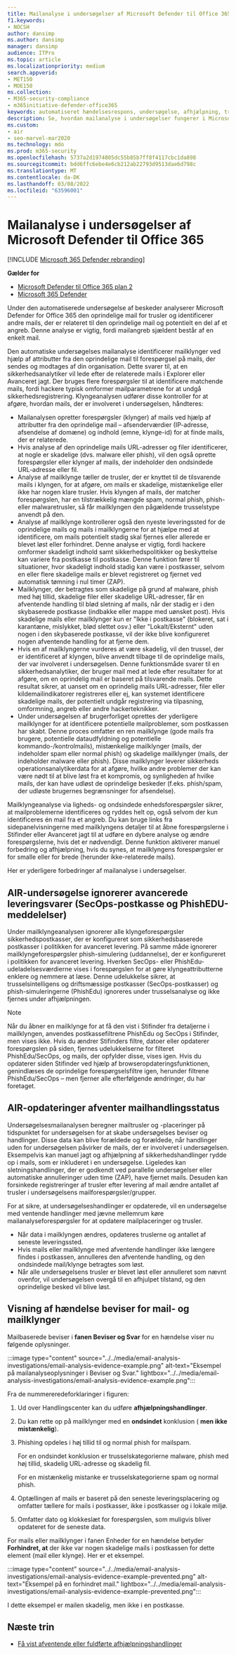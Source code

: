 ```yaml
---
title: Mailanalyse i undersøgelser af Microsoft Defender til Office 365
f1.keywords:
- NOCSH
author: dansimp
ms.author: dansimp
manager: dansimp
audience: ITPro
ms.topic: article
ms.localizationpriority: medium
search.appverid:
- MET150
- MOE150
ms.collection:
- M365-security-compliance
- m365initiative-defender-office365
keywords: automatiseret hændelsesrespons, undersøgelse, afhjælpning, trusselsbeskyttelse
description: Se, hvordan mailanalyse i undersøgelser fungerer i Microsoft Defender for Office 365.
ms.custom:
- air
- seo-marvel-mar2020
ms.technology: mdo
ms.prod: m365-security
ms.openlocfilehash: 5737a2d1974805dc55b85b7ff8f4117cbc1da898
ms.sourcegitcommit: bdd6ffc6ebe4e6cb212ab22793d9513dae6d798c
ms.translationtype: MT
ms.contentlocale: da-DK
ms.lasthandoff: 03/08/2022
ms.locfileid: "63596001"
---
```

# <a name="email-analysis-in-investigations-for-microsoft-defender-for-office-365"></a>Mailanalyse i undersøgelser af Microsoft Defender til Office 365

[!INCLUDE [Microsoft 365 Defender rebranding](../includes/microsoft-defender-for-office.md)]

**Gælder for**
- [Microsoft Defender til Office 365 plan 2](defender-for-office-365.md)
- [Microsoft 365 Defender](../defender/microsoft-365-defender.md)

Under den automatiserede undersøgelse af beskeder analyserer Microsoft Defender for Office 365 den oprindelige mail for trusler og identificerer andre mails, der er relateret til den oprindelige mail og potentielt en del af et angreb. Denne analyse er vigtig, fordi mailangreb sjældent består af en enkelt mail.

Den automatiske undersøgelses mailanalyse identificerer mailklynger ved hjælp af attributter fra den oprindelige mail til forespørgsel på mails, der sendes og modtages af din organisation. Dette svarer til, at en sikkerhedsanalytiker vil lede efter de relaterede mails i Explorer eller Avanceret jagt. Der bruges flere forespørgsler til at identificere matchende mails, fordi hackere typisk omformer mailparametrene for at undgå sikkerhedsregistrering. Klyngeanalysen udfører disse kontroller for at afgøre, hvordan mails, der er involveret i undersøgelsen, håndteres:

- Mailanalysen opretter forespørgsler (klynger) af mails ved hjælp af attributter fra den oprindelige mail – afsenderværdier (IP-adresse, afsendelse af domæne) og indhold (emne, klynge-id) for at finde mails, der er relaterede.
- Hvis analyse af den oprindelige mails URL-adresser og filer identificerer, at nogle er skadelige (dvs. malware eller phish), vil den også oprette forespørgsler eller klynger af mails, der indeholder den ondsindede URL-adresse eller fil.
- Analyse af mailklynge tæller de trusler, der er knyttet til de tilsvarende mails i klyngen, for at afgøre, om mails er skadelige, mistænkelige eller ikke har nogen klare trusler. Hvis klyngen af mails, der matcher forespørgslen, har en tilstrækkelig mængde spam, normal phish, phish- eller malwaretrusler, så får mailklyngen den pågældende trusselstype anvendt på den.
- Analyse af mailklynge kontrollerer også den nyeste leveringssted for de oprindelige mails og mails i mailklyngerne for at hjælpe med at identificere, om mails potentielt stadig skal fjernes eller allerede er blevet løst eller forhindret. Denne analyse er vigtig, fordi hackere omformer skadeligt indhold samt sikkerhedspolitikker og beskyttelse kan variere fra postkasse til postkasse. Denne funktion fører til situationer, hvor skadeligt indhold stadig kan være i postkasser, selvom en eller flere skadelige mails er blevet registreret og fjernet ved automatisk tømning i nul timer (ZAP).
- Mailklynger, der betragtes som skadelige på grund af malware, phish med høj tillid, skadelige filer eller skadelige URL-adresser, får en afventende handling til blød sletning af mails, når der stadig er i den skybaserede postkasse (indbakke eller mappe med uønsket post). Hvis skadelige mails eller mailklynger kun er "Ikke i postkasse" (blokeret, sat i karantæne, mislykket, blød slettet osv.) eller "Lokalt/Eksternt" uden nogen i den skybaserede postkasse, vil der ikke blive konfigureret nogen afventende handling for at fjerne dem.
- Hvis en af mailklyngerne vurderes at være skadelig, vil den trussel, der er identificeret af klyngen, blive anvendt tilbage til de oprindelige mails, der var involveret i undersøgelsen. Denne funktionsmåde svarer til en sikkerhedsanalytiker, der bruger mail med at lede efter resultater for at afgøre, om en oprindelig mail er baseret på tilsvarende mails. Dette resultat sikrer, at uanset om en oprindelig mails URL-adresser, filer eller kildemailindikatorer registreres eller ej, kan systemet identificere skadelige mails, der potentielt undgår registrering via tilpasning, omformning, angreb eller andre hackerteknikker.
- Under undersøgelsen af brugerforliget oprettes der yderligere mailklynger for at identificere potentielle mailproblemer, som postkassen har skabt. Denne proces omfatter en ren mailklynge (gode mails fra brugere, potentielle dataudfyldning og potentielle kommando-/kontrolmails), mistænkelige mailklynger (mails, der indeholder spam eller normal phish) og skadelige mailklynger (mails, der indeholder malware eller phish). Disse mailklynger leverer sikkerheds operationsanalytikerdata for at afgøre, hvilke andre problemer der kan være nødt til at blive løst fra et kompromis, og synligheden af hvilke mails, der kan have udløst de oprindelige beskeder (f.eks. phish/spam, der udløste brugernes begrænsninger for afsendelse).

Mailklyngeanalyse via ligheds- og ondsindede enhedsforespørgsler sikrer, at mailproblemerne identificeres og ryddes helt op, også selvom der kun identificeres én mail fra et angreb. Du kan bruge links fra sidepanelvisningerne med mailklyngens detaljer til at åbne forespørgslerne i Stifinder eller Avanceret jagt til at udføre en dybere analyse og ændre forespørgslerne, hvis det er nødvendigt. Denne funktion aktiverer manuel forbedring og afhjælpning, hvis du synes, at mailklyngens forespørgsler er for smalle eller for brede (herunder ikke-relaterede mails).

Her er yderligere forbedringer af mailanalyse i undersøgelser.

## <a name="air-investigation-ignores-advanced-delivery-items-secops-mailbox-and-phishedu-messages"></a>AIR-undersøgelse ignorerer avancerede leveringsvarer (SecOps-postkasse og PhishEDU-meddelelser)

Under mailklyngeanalysen ignorerer alle klyngeforespørgsler sikkerhedspostkasser, der er konfigureret som sikkerhedsbaserede postkasser i politikken for avanceret levering. På samme måde ignorerer mailklyngeforespørgsler phish-simulering (uddannelse), der er konfigureret i politikken for avanceret levering. Hverken SecOps- eller PhishEdu-udeladelsesværdierne vises i forespørgslen for at gøre klyngeattributterne enklere og nemmere at læse. Denne udelukkelse sikrer, at trusselsintelligens og driftsmæssige postkasser (SecOps-postkasser) og phish-simuleringerne (PhishEdu) ignoreres under trusselsanalyse og ikke fjernes under afhjælpningen.

>[!Note]
>Når du åbner en mailklynge for at få den vist i Stifinder fra detaljerne i mailklyngen, anvendes postkassefiltrene PhishEdu og SecOps i Stifinder, men vises ikke. Hvis du ændrer Stifinders filtre, datoer eller opdaterer forespørgslen på siden, fjernes udelukkelserne for filteret PhishEdu/SecOps, og mails, der opfylder disse, vises igen. Hvis du opdaterer siden Stifinder ved hjælp af browseropdateringsfunktionen, genindlæses de oprindelige forespørgselsfiltre igen, herunder filtrene PhishEdu/SecOps – men fjerner alle efterfølgende ændringer, du har foretaget.
>

## <a name="air-updates-pending-email-action-status"></a>AIR-opdateringer afventer mailhandlingsstatus

Undersøgelsesmailanalysen beregner mailtrusler og -placeringer på tidspunktet for undersøgelsen for at skabe undersøgelses beviser og handlinger. Disse data kan blive forældede og forældede, når handlinger uden for undersøgelsen påvirker de mails, der er involveret i undersøgelsen. Eksempelvis kan manuel jagt og afhjælpning af sikkerhedshandlinger rydde op i mails, som er inkluderet i en undersøgelse. Ligeledes kan sletningshandlinger, der er godkendt ved parallelle undersøgelser eller automatiske annulleringer uden time (ZAP), have fjernet mails. Desuden kan forsinkede registreringer af trusler efter levering af mail ændre antallet af trusler i undersøgelsens mailforespørgsler/grupper.

For at sikre, at undersøgelseshandlinger er opdaterede, vil en undersøgelse med ventende handlinger med jævne mellemrum køre mailanalyseforespørgsler for at opdatere mailplaceringer og trusler.

- Når data i mailklyngen ændres, opdateres truslerne og antallet af seneste leveringssted.
- Hvis mails eller mailklynge med afventende handlinger ikke længere findes i postkassen, annulleres den afventende handling, og den ondsindede mail/klynge betragtes som løst.
- Når alle undersøgelsens trusler er blevet løst eller annulleret som nævnt ovenfor, vil undersøgelsen overgå til en afhjulpet tilstand, og den oprindelige besked vil blive løst.

## <a name="the-display-of-incident-evidence-for-email-and-email-clusters"></a>Visning af hændelse beviser for mail- og mailklynger

Mailbaserede beviser i **fanen Beviser og Svar** for en hændelse viser nu følgende oplysninger.

:::image type="content" source="../../media/email-analysis-investigations/email-analysis-evidence-example.png" alt-text="Eksempel på mailanalyseoplysninger i Beviser og Svar." lightbox="../../media/email-analysis-investigations/email-analysis-evidence-example.png":::

Fra de nummereredeforklaringer i figuren:

1. Ud over Handlingscenter kan du udføre **afhjælpningshandlinger**.
2. Du kan rette op på mailklynger med en **ondsindet** konklusion ( **men ikke mistænkelig**).
3. Phishing opdeles i høj tillid til og normal phish for mailspam.

   For en ondsindet konklusion er trusselskategorierne malware, phish med høj tillid, skadelig URL-adresse og skadelig fil.

   For en mistænkelig mistanke er trusselskategorierne spam og normal phish.

4. Optællingen af mails er baseret på den seneste leveringsplacering og omfatter tællere for mails i postkasser, ikke i postkasser og i lokale miljø.
5. Omfatter dato og klokkeslæt for forespørgslen, som muligvis bliver opdateret for de seneste data.

For mails eller mailklynger  i fanen Enheder for en hændelse betyder **Forhindret, at** der ikke var nogen skadelige mails i postkassen for dette element (mail eller klynge). Her er et eksempel.

:::image type="content" source="../../media/email-analysis-investigations/email-analysis-evidence-example-prevented.png" alt-text="Eksempel på en forhindret mail." lightbox="../../media/email-analysis-investigations/email-analysis-evidence-example-prevented.png":::

I dette eksempel er mailen skadelig, men ikke i en postkasse.

## <a name="next-steps"></a>Næste trin

- [Få vist afventende eller fuldførte afhjælpningshandlinger](air-review-approve-pending-completed-actions.md)
